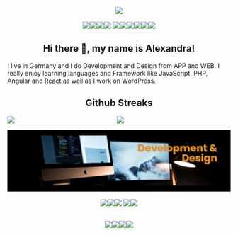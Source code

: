 
<p align="center">
<img width="1ßß%"  src="https://raw.githubusercontent.com/arsentieva/arsentieva/main/code.gif?raw=true"  >
</p>

<p align="center">
 <img src="https://img.shields.io/badge/-HTML-e34f26?logo=html5&logoColor=fff" ><img src="https://img.shields.io/badge/-js-blue?logo=js&logoColor=fff" ><img src="https://img.shields.io/badge/-php-danger?logo=js&logoColor=fff" ><img src="https://img.shields.io/badge/-myslq-purple?logo=mysql&logoColor=fff" >
<img src="https://img.shields.io/badge/-wordpress-blue?logo=wordpress&logoColor=fff" ><img src="https://img.shields.io/badge/-linux-gray?logo=linux&logoColor=fff" ><img src="https://img.shields.io/badge/-react-rose?logo=react&logoColor=fff" ><img src="https://img.shields.io/badge/-windows-yellow?logo=windons&logoColor=fff" ><img src="https://img.shields.io/badge/-c-blue?logo=c&logoColor=fff" ><img src="https://img.shields.io/badge/-c++-purple?logo=c++&logoColor=fff" >
</p>
<h2 align="center">Hi there 👋, my name is Alexandra!</h2>



I live in Germany and I do Development and Design from APP and WEB. I really enjoy learning languages and Framework like JavaScript, PHP, Angular and React as well as I work on WordPress.

<h2 align="center">
Github Streaks
 </h2>

<div style="display: flex; flex-direction: row;" align="center">
 <img style="height: auto; width: 49%;" class="img" src="https://github-readme-stats.vercel.app/api?username=AlexiaBerlin&theme=radical&show_icons=true&include_all_commits=true&hide_border=true" />
 <img style="height: auto; width: 49%;" class="img" src="https://github-readme-stats.vercel.app/api/top-langs/?username=AlexiaBerlin&theme=radical&langs_count=8&layout=compact&hide_border=true" />
</div>
 
 
 
<p align="center">
<img  src="https://github.com/AlexiaBerlin/AlexiaBerlin/blob/main/banner(1).png?raw=true"  >
</p>

<p align="center">
<img height=50 src="https://cdn.jsdelivr.net/gh/devicons/devicon/icons/javascript/javascript-original.svg"/><img height=50 src="https://cdn.jsdelivr.net/gh/devicons/devicon/icons/html5/html5-original.svg" /><img height=50 src="https://cdn.jsdelivr.net/gh/devicons/devicon/icons/css3/css3-original.svg" />
<img height=50 src="https://cdn.jsdelivr.net/gh/devicons/devicon/icons/react/react-original.svg" /><img height=50 src="https://cdn.jsdelivr.net/gh/devicons/devicon/icons/php/php-original.svg" />
</p>

## 

<p align="center">
<img height=50 src="https://cdn.jsdelivr.net/gh/devicons/devicon/icons/wordpress/wordpress-original.svg" /><img height=50 src="https://cdn.jsdelivr.net/gh/devicons/devicon/icons/git/git-plain.svg"/><img height=50 src="https://cdn.jsdelivr.net/gh/devicons/devicon/icons/github/github-original.svg"/><img height=50 src="https://cdn.jsdelivr.net/gh/devicons/devicon/icons/linux/linux-original.svg"/>
 </p>

